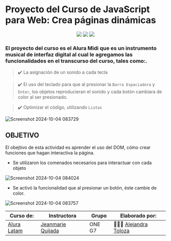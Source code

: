 <h1>Proyecto del Curso de JavaScript para Web: Crea páginas dinámicas</h1>

<div align="center">
    <img src="https://img.shields.io/badge/JavaScript-FEFF01?logo=javascript&logoColor=000000&style=for-the-badge"/>
    <img src="https://img.shields.io/badge/HTML-EC6231?logo=html5&logoColor=FFFFFF&style=for-the-badge" />
    <img src="https://img.shields.io/badge/CSS-01A3D8?logo=css3&logoColor=FFFFFF&style=for-the-badge" />
</div>

<h3>El proyecto del curso es el Alura Midi que es un instrumento musical de interfaz digital al cual le agregamos las funcionalidades en el transcurso del curso, tales como:.</h3>

> ✔️ La asignación de un sonido a cada tecla

> ✔️ El uso del teclado para que al presionar la `Barra Espaciadora` y `Enter`, los objetos reproducieran el sonido y cada botón cambiara de color al ser presionado.

> ✔️ Optimizar el código, utilizando `Listas`


![Screenshot 2024-10-04 083729](https://github.com/user-attachments/assets/587b5862-44c8-430d-9018-931d1b969c31)

 
<h2>OBJETIVO</h2>

El obejtivo de esta actividad es aprender el uso del DOM, cómo crear funciones que hagan interactiva la página.


* Se utilizaron los comenados necesarios para interactuar con cada objeto
  
![Screenshot 2024-10-04 084024](https://github.com/user-attachments/assets/b3768b5d-f7ba-4a6f-8918-787463be3a2e)


* Se activó la funcionalidad que al presionar un botón, éste cambie de color.

![Screenshot 2024-10-04 083757](https://github.com/user-attachments/assets/db4c4a4c-c829-4de8-b399-c9f7c864bfcf)





| Curso de: | Instructora | Grupo | Elaborado por: |
|-----------|-------------|-------|----------------|
| [Alura Latam](https://www.aluracursos.com/) | [Jeanmarie Quijada](https://github.com/JeanmarieAluraLatam) | ONE G7 | 👩🏻‍💻 [Alejandra Toloza](https://github.com/AlejitaToloza) |

